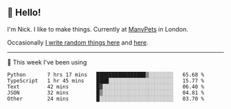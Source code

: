 ## 👋 Hello! 

I'm Nick. I like to make things. Currently at [ManyPets](https://manypets.com) in London.

Occasionally [I write random things here](https://nicksnell.com) and [here](https://twitter.com/nicksnell).

-------

🚀 This week I've been using

<!--START_SECTION:waka-->

```text
Python       7 hrs 17 mins   ████████████████▒░░░░░░░░   65.68 %
TypeScript   1 hr 45 mins    ████░░░░░░░░░░░░░░░░░░░░░   15.77 %
Text         42 mins         █▓░░░░░░░░░░░░░░░░░░░░░░░   06.40 %
JSON         32 mins         █▒░░░░░░░░░░░░░░░░░░░░░░░   04.81 %
Other        24 mins         █░░░░░░░░░░░░░░░░░░░░░░░░   03.70 %
```

<!--END_SECTION:waka-->
